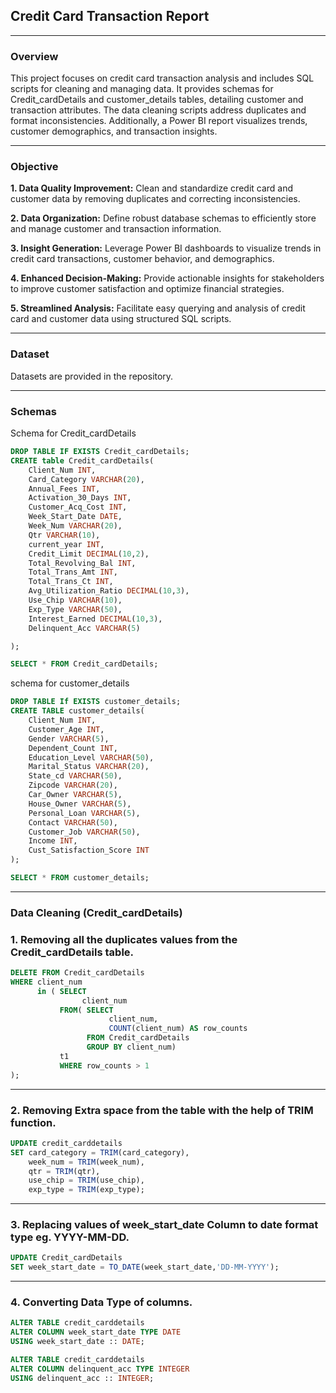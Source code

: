 ## Credit Card Transaction Report

---
### Overview
This project focuses on credit card transaction analysis and includes SQL scripts for cleaning and managing data. It provides schemas for Credit_cardDetails and customer_details tables, detailing customer and transaction attributes. The data cleaning scripts address duplicates and format inconsistencies. Additionally, a Power BI report visualizes trends, customer demographics, and transaction insights.

---
### Objective 
**1. Data Quality Improvement:** Clean and standardize credit card and customer data by removing duplicates and correcting inconsistencies.

**2. Data Organization:** Define robust database schemas to efficiently store and manage customer and transaction information.

**3. Insight Generation:** Leverage Power BI dashboards to visualize trends in credit card transactions, customer behavior, and demographics.

**4. Enhanced Decision-Making:** Provide actionable insights for stakeholders to improve customer satisfaction and optimize financial strategies.

**5. Streamlined Analysis:** Facilitate easy querying and analysis of credit card and customer data using structured SQL scripts.

---
### Dataset
Datasets are provided  in the repository.

---
### Schemas
Schema for Credit_cardDetails
```sql
DROP TABLE IF EXISTS Credit_cardDetails;
CREATE table Credit_cardDetails(
    Client_Num INT,
    Card_Category VARCHAR(20),
    Annual_Fees INT,
    Activation_30_Days INT,
    Customer_Acq_Cost INT,
    Week_Start_Date DATE,
    Week_Num VARCHAR(20),
    Qtr VARCHAR(10),
    current_year INT,
    Credit_Limit DECIMAL(10,2),
    Total_Revolving_Bal INT,
    Total_Trans_Amt INT,
    Total_Trans_Ct INT,
    Avg_Utilization_Ratio DECIMAL(10,3),
    Use_Chip VARCHAR(10),
    Exp_Type VARCHAR(50),
    Interest_Earned DECIMAL(10,3),
    Delinquent_Acc VARCHAR(5)

);

SELECT * FROM Credit_cardDetails;
```

schema for customer_details
```sql
DROP TABLE If EXISTS customer_details;
CREATE TABLE customer_details(
    Client_Num INT,
    Customer_Age INT,
    Gender VARCHAR(5),
    Dependent_Count INT,
    Education_Level VARCHAR(50),
    Marital_Status VARCHAR(20),
    State_cd VARCHAR(50),
    Zipcode VARCHAR(20),
    Car_Owner VARCHAR(5),
    House_Owner VARCHAR(5),
    Personal_Loan VARCHAR(5),
    Contact VARCHAR(50),
    Customer_Job VARCHAR(50),
    Income INT,
    Cust_Satisfaction_Score INT
);

SELECT * FROM customer_details;
```

---
### Data Cleaning (Credit_cardDetails)
### 1. Removing all the duplicates values from the Credit_cardDetails table.
``` sql
DELETE FROM Credit_cardDetails
WHERE client_num 
      in ( SELECT 
	            client_num
		   FROM( SELECT 
		              client_num, 
					  COUNT(client_num) AS row_counts 
				 FROM Credit_cardDetails 
				 GROUP BY client_num) 
		   t1 
	       WHERE row_counts > 1
);
```

---
### 2. Removing Extra space from the table with the help of TRIM function.
```sql
UPDATE credit_carddetails
SET card_category = TRIM(card_category),
    week_num = TRIM(week_num),
	qtr = TRIM(qtr),
	use_chip = TRIM(use_chip),
	exp_type = TRIM(exp_type);
```

---
### 3. Replacing values of week_start_date Column to date format type eg. YYYY-MM-DD.
```sql
UPDATE Credit_cardDetails
SET week_start_date = TO_DATE(week_start_date,'DD-MM-YYYY');
```

---
### 4. Converting Data Type of columns.
``` sql
ALTER TABLE credit_carddetails
ALTER COLUMN week_start_date TYPE DATE
USING week_start_date :: DATE;

ALTER TABLE credit_carddetails
ALTER COLUMN delinquent_acc TYPE INTEGER
USING delinquent_acc :: INTEGER;
```

